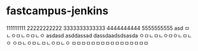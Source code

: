# fastcampus-jenkins
111111111
22222222222
3333333333333
4444444444
5555555555
asd
ㅁㄴㅇㅁㄴㅇㅁㄴㅇ
asdasd
asddassad
dassdaadsdsasda
ㅇㅁㄴㅁㄴㅇㅁㅇㄴㅁㄴㅇ
ㅇㅁㄴㅇㅁㄴㅁㄴㅇㅁㄴㅇ
ㅁㅁㅁㅁㅁㅁㅁㅁㅁㅁㅁㅁㅁㅁㅁㅁ
